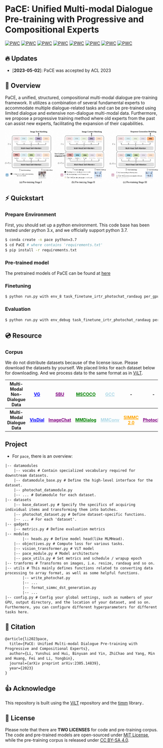 # PaCE: Unified Multi-modal Dialogue Pre-training with Progressive and Compositional Experts

[![PWC](https://img.shields.io/endpoint.svg?url=https://paperswithcode.com/badge/pace-unified-multi-modal-dialogue-pre/text-retrieval-on-image-chat)](https://paperswithcode.com/sota/text-retrieval-on-image-chat?p=pace-unified-multi-modal-dialogue-pre)
[![PWC](https://img.shields.io/endpoint.svg?url=https://paperswithcode.com/badge/pace-unified-multi-modal-dialogue-pre/image-retrieval-on-photochat)](https://paperswithcode.com/sota/image-retrieval-on-photochat?p=pace-unified-multi-modal-dialogue-pre)
[![PWC](https://img.shields.io/endpoint.svg?url=https://paperswithcode.com/badge/pace-unified-multi-modal-dialogue-pre/multimodal-intent-recognition-on-mmdialog)](https://paperswithcode.com/sota/multimodal-intent-recognition-on-mmdialog?p=pace-unified-multi-modal-dialogue-pre)
[![PWC](https://img.shields.io/endpoint.svg?url=https://paperswithcode.com/badge/pace-unified-multi-modal-dialogue-pre/multimodal-intent-recognition-on-photochat)](https://paperswithcode.com/sota/multimodal-intent-recognition-on-photochat?p=pace-unified-multi-modal-dialogue-pre)
[![PWC](https://img.shields.io/endpoint.svg?url=https://paperswithcode.com/badge/pace-unified-multi-modal-dialogue-pre/dialogue-state-tracking-on-mmconv)](https://paperswithcode.com/sota/dialogue-state-tracking-on-mmconv?p=pace-unified-multi-modal-dialogue-pre)
[![PWC](https://img.shields.io/endpoint.svg?url=https://paperswithcode.com/badge/pace-unified-multi-modal-dialogue-pre/response-generation-on-mmconv)](https://paperswithcode.com/sota/response-generation-on-mmconv?p=pace-unified-multi-modal-dialogue-pre)
[![PWC](https://img.shields.io/endpoint.svg?url=https://paperswithcode.com/badge/pace-unified-multi-modal-dialogue-pre/dialogue-state-tracking-on-simmc2-0)](https://paperswithcode.com/sota/dialogue-state-tracking-on-simmc2-0?p=pace-unified-multi-modal-dialogue-pre)
[![PWC](https://img.shields.io/endpoint.svg?url=https://paperswithcode.com/badge/pace-unified-multi-modal-dialogue-pre/response-generation-on-simmc2-0)](https://paperswithcode.com/sota/response-generation-on-simmc2-0?p=pace-unified-multi-modal-dialogue-pre)
## 🔥 Updates
- [**2023-05-02**]: PaCE was accepted by ACL 2023

## 🏴󠁶󠁵󠁭󠁡󠁰󠁿 Overview
PaCE, a unified, structured, compositional multi-modal dialogue pre-training framework. It utilizes a combination of several fundamental experts to accommodate multiple dialogue-related tasks and can
be pre-trained using limited dialogue and extensive non-dialogue multi-modal data. Furthermore, we propose a progressive training method where old experts from the past can assist new experts, facilitating the expansion of their capabilities. 
<center class="third">
    <img src="assets/model.jpg" alt="model" style="zoom:63%;" />
</center>

## ⚡️ Quickstart

### Prepare Environment

First, you should set up a python environment. This code base has been tested under python 3.x, and we officially support python 3.7.

```bash
$ conda create -n pace python=3.7
$ cd PaCE # where contains 'requirements.txt'
$ pip install -r requirements.txt
```
### Pre-trained model

The pretrained models of PaCE can be found at [here](https://drive.google.com/file/d/1bqryeixfEjsrv3iLe0uYQ6cRGq8XoXmt/view?usp=share_link)

### Finetuning
```bash
$ python run.py with env_8 task_finetune_irtr_photochat_randaug per_gpu_batchsize=4 load_path=[pretrained.ckpt] data_root=[datasets] log_dir=[log_dir]
```
### Evaluation
```bash
$ python run.py with env_debug task_finetune_irtr_photochat_randaug per_gpu_batchsize=4 test_only=True precision=32 load_path=[pretrained.ckpt] data_root=[datasets] log_dir=[log_dir]
```

## 💿 Resource

### Corpus

We do not distribute datasets because of the license issue. Please download the datasets by yourself. We placed links for each dataset below for downloading. And we process data to the same format as in [ViLT](https://github.com/microsoft/unilm/blob/master/vlmo/DATA.md).


<table style="margin: auto">
  <tr>
    <th>Multi-Modal Non-Dialogue Data</th>
    <th><a href="http://visualgenome.org/api/v0/api_home.html" style="color:blue">VG</a></th>
    <th><a href="https://www.cs.rice.edu/~vo9/sbucaptions/" style="color:purple">SBU</a></th>
    <th><a href="https://cocodataset.org/#download" style="color:green">MSCOCO</a></th>
    <th><a href="https://github.com/google-research-datasets/conceptual-captions" style="color:LightBlue">GCC</a></th>
    <th>-</th>
    <th>-</th>
  </tr>
  <tr>
    <th>Multi-Modal Dialogue Data</th>
    <th><a href="https://visualdialog.org" style="color:blue">VisDial</a></th>
    <th><a href="https://parl.ai/projects/image_chat/" style="color:purple">ImageChat</a></th>
    <th><a href="https://github.com/victorsungo/MMDialog" style="color:green">MMDialog</a></th>
    <th><a href="https://github.com/liziliao/MMConv" style="color:LightBlue">MMConv</a></th>
    <th><a href="https://github.com/facebookresearch/simmc2/tree/simmc2.0" style="color:orange">SIMMC 2.0</a></th>
    <th><a href="https://github.com/google-research/google-research/tree/master/multimodalchat/photochat" style="color:purple">Photochat</span></th>
  </tr>
</table>


## Project
- For `pace`, there is an overview:

```shell
|-- datamodules
    |-- vocabs # Contain specialized vocabulary required for downstream datasets.
    |-- datamodule_base.py # Define the high-level interface for the dataset.
    |-- photochat_datamodule.py 
    |-- ... # Datamodule for each dataset.
|-- datasets
    |-- base_dataset.py # Specify the specifics of acquiring individual items and transforming them into batches.
    |-- photochat_dataset.py # Define dataset-specific functions.
    |-- ... # For each 'dataset'.
|-- gadgets
    |-- metrics.py # Define evaluation metrics
|-- modules
        |-- heads.py # Define model head(like MLMHead). 
    |-- objectives.py # Compute loss for various tasks.
    |-- vision_transformer.py # ViT model
    |-- pace_module.py # Model architecture
    |-- pace_utils.py # Set metrics and schedule / wrapup epoch
|-- tranforms # Transforms on images, i.e. resize, randaug and so on. 
|-- utils # This mainly defines functions related to converting data processing to array format, as well as some helpful functions.
        |-- write_photochat.py 
        |-- ...
        |-- format_simmc_dst_generation.py
        |-- ...
|-- config.py # Config your global settings, such as numbers of your GPU, output directory, and the location of your dataset, and so on.  Furthermore, you can configure different hyperparameters for different tasks here.

```

## 💬 Citation
```shell
@article{li2023pace,
  title={PaCE: Unified Multi-modal Dialogue Pre-training with Progressive and Compositional Experts},
  author={Li, Yunshui and Hui, Binyuan and Yin, ZhiChao and Yang, Min and Huang, Fei and Li, Yongbin},
  journal={arXiv preprint arXiv:2305.14839},
  year={2023}
}
```
## 👍 Acknowledge

This repository is built using the [ViLT](https://github.com/dandelin/ViLT) repository and the [timm](https://github.com/rwightman/pytorch-image-models) library.. 

## 📝 License

Please note that there are **TWO LICENSES** for code and pre-training corpus.
The code and pre-trained models are open-sourced under [MIT License](LICENSE-Code), while the pre-training corpus is released under [CC BY-SA 4.0](LICENSE-Data).